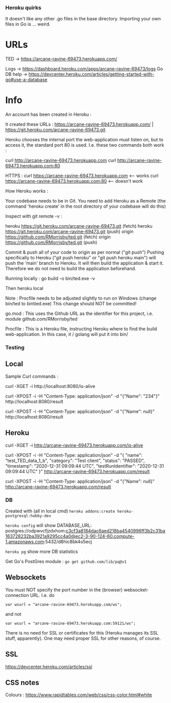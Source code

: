 ### Heroku quirks

It doesn't like any other .go files in the base directory. Importing your own files in Go is ... weird.

# URLs

TED -> https://arcane-ravine-69473.herokuapp.com/

Logs -> https://dashboard.heroku.com/apps/arcane-ravine-69473/logs
Go DB help -> https://devcenter.heroku.com/articles/getting-started-with-go#use-a-database

# Info

An account has been created in Heroku :

It created these URLs :
https://arcane-ravine-69473.herokuapp.com/ | https://git.heroku.com/arcane-ravine-69473.git

Heroku chooses the internal port the web-application must listen on, but to access
it, the standard port 80 is used. I.e. these two commands both work :

curl http://arcane-ravine-69473.herokuapp.com
curl http://arcane-ravine-69473.herokuapp.com:80

HTTPS :
curl https://arcane-ravine-69473.herokuapp.com <-- works
curl https://arcane-ravine-69473.herokuapp.com:80 <-- doesn't work

How Heroku works :

Your codebase needs to be in Git. You need to add Heroku as a Remote
(the command 'heroku create' in the root directory of your codebase will do this)

Inspect with git remote -v :

heroku https://git.heroku.com/arcane-ravine-69473.git (fetch)
heroku https://git.heroku.com/arcane-ravine-69473.git (push)
origin https://github.com/RMorrisby/ted.git (fetch)
origin https://github.com/RMorrisby/ted.git (push)

Commit & push all of your code to origin as per normal ("git push")
Pushing specifically to Heroku ("git push heroku" or "git push heroku main")
will push the 'main' branch to Heroku. It will then build the application & start it.
Therefore we do not need to build the application beforehand.

Running locally :
go build -o bin/ted.exe -v

Then
heroku local

Note : Procfile needs to be adjusted slightly to run on Windows (change bin/ted to bin\ted.exe)
This change should NOT be committed!

go.mod :
This uses the Github URL as the identifier for this project, i.e.
module github.com/RMorrisby/ted

Procfile :
This is a Heroku file, instructing Heroku where to find the build web-application.
In this case, it / golang will put it into bin/

### Testing

## Local

Sample Curl commands :

curl -XGET -i http://localhost:8080/is-alive

curl -XPOST -i -H "Content-Type: application/json" -d "{\"Name\": \"234\"}" http://localhost:8080/result

curl -XPOST -i -H "Content-Type: application/json" -d "{\"Name\": null}" http://localhost:8080/result

## Heroku

curl -XGET -i http://arcane-ravine-69473.herokuapp.com/is-alive

curl -XPOST -i -H "Content-Type: application/json" -d "{ \"name\": \"test_TED_data_1_b\", \"category\": \"Test client\", \"status\": \"PASSED\", \"timestamp\": \"2020-12-31 09:09:44 UTC\", \"testRunIdentifier\": \"2020-12-31 09:09:44 UTC\" }" http://arcane-ravine-69473.herokuapp.com/result

curl -XPOST -i -H "Content-Type: application/json" -d "{\"Name\": null}" http://arcane-ravine-69473.herokuapp.com/result

### DB

Created with
(all in local cmd) `heroku addons:create heroku-postgresql:hobby-dev`

`heroku config` will show
DATABASE_URL: postgres://odpwvcfjzdxhom:c3cf3a8184dac6aed218ba4540996ff3b2c31ba163728232ba3921a9295cc4a0@ec2-3-90-124-60.compute-1.amazonaws.com:5432/d8hic8bk4o5ecj

`heroku pg` show more DB statistics

Get Go's PostGres module : `go get github.com/lib/pq@v1`

## Websockets

You must NOT specify the port number in the (browser) websocket-connection URL. I.e. do

```
var wsurl = "arcane-ravine-69473.herokuapp.com/ws";
```

and not

```
var wsurl = "arcane-ravine-69473.herokuapp.com:59121/ws";
```

There is no need for SSL or certificates for this (Heroku manages its SSL stuff, apparently). One may need proper SSL for other reasons, of course.

## SSL

https://devcenter.heroku.com/articles/ssl

## CSS notes

Colours : https://www.rapidtables.com/web/css/css-color.html#white
